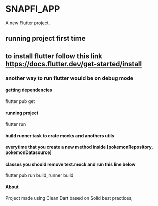 # SNAPFI_APP

A new Flutter project.

## running project first time
## to install flutter follow this link https://docs.flutter.dev/get-started/install
### another way to run flutter would be on debug mode

#### getting dependencies

flutter pub get

#### running project

flutter run

#### build runner task to crate mocks and anothers utils
#### everytime that you create a new method inside [pokemonRepository, pokemonDatasource]
#### classes you should remove text.mock and run this line below 

flutter pub run build_runner build

#### About

Project made using Clean Dart based on Solid best practices;
